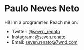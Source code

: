 # Paulo Neves Neto

Hi! I'm a programmer. Reach me on:
- Twitter: [@seven_renato](https://twitter.com/seven_renato)
- Instagram: [@seven.renato](https://instagram.com/seven.renato)
- Email: [seven.renato@7wnd.com](mailto:seven.renato.dev@hotmail.com)
